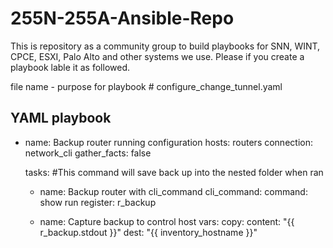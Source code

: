 # 255N-255A-Ansible-Repo
This is repository as a community group to build playbooks for SNN, WINT, CPCE, ESXI, Palo Alto and other systems we use. 
Please if you create a playbook lable it as followed. 

file name - purpose for playbook  # configure_change_tunnel.yaml

YAML playbook 
---
- name: Backup router running configuration
  hosts: routers
  connection: network_cli
  gather_facts: false

  tasks:
#This command will save back up into the nested folder when ran
    - name: Backup router with cli_command
      cli_command:
        command: show run
      register: r_backup

    - name: Capture backup to control host
      vars:
      copy:
        content: "{{ r_backup.stdout }}"
        dest: "{{ inventory_hostname }}"
        
